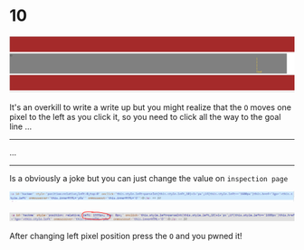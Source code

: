 # 10

![1](img/10_0.PNG)

It's an overkill to write a write up but you might realize that the `O` moves one pixel to the left as you click it, so you need to click all the way to the goal line ...


---

...

---

Is a obviously a joke but you can just change the value on `inspection page` 


![1](img/10_1.PNG)

![1](img/10_2.PNG)

After changing left pixel position press the `O` and you pwned it!